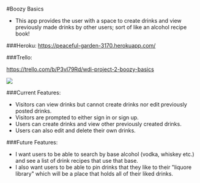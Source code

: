 #Boozy Basics

* This app provides the user with a space to create drinks and view previously made  drinks by other users; sort of like an alcohol recipe book!


###Heroku:
<https://peaceful-garden-3170.herokuapp.com/>

###Trello:

<https://trello.com/b/P3vI79Rd/wdi-project-2-boozy-basics>





![](http://news.upperplayground.com/wp-content/uploads/2010/11/d260299dcd519574.jpg.jpg)

###Current Features:
* Visitors can view drinks but cannot create drinks nor edit previously posted drinks.
*  Visitors are prompted to either sign in or sign up.
* Users can create drinks and view other previously created drinks.
* Users can also edit and delete their own drinks.

###Future Features:
* I want users to be able to search by base alcohol (vodka, whiskey etc.) and see a list of drink recipes that use that base.
* I also want users to be able to pin drinks that they like to their "liquore library" which will be a place that holds all of their liked drinks.




